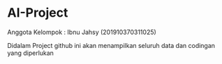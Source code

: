 # AI-Project

Anggota Kelompok :
Ibnu Jahsy (201910370311025)

Didalam Project github ini akan menampilkan seluruh data dan codingan yang diperlukan
